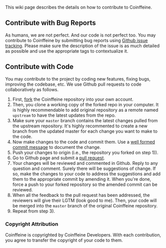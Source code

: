 This wiki page describes the details on how to contribute to Coinffeine. 

## Contribute with Bug Reports

As humans, we are not perfect. And our code is not perfect too. You may contribute to Coinffeine by submitting bug reports using [Github issue tracking](https://github.com/BitwiseLabs/coinffeine/issues/new). Please make sure the description of the issue is as much detailed as possible and use the appropriate tags to contextualize it. 

## Contribute with Code

You may contribute to the project by coding new features, fixing bugs, improving the codebase, etc. We use Github pull requests to code collaboratively as follows.

1. First, [fork](https://help.github.com/articles/fork-a-repo) the Coinffeine repository into your own account. 
2. Then, you clone a working copy of the forked repo in your computer. It is highly recommendable to add original repository as a remote named `upstream` to have the latest updates from the repo. 
3. Make sure your `master` branch contains the latest changes pulled from the upstream repository. It's highly recommented to create a new branch from the updated master for each change you want to make to the code. 
4. Now make changes to the code and commit them. Use a [well formed commit message](http://tbaggery.com/2008/04/19/a-note-about-git-commit-messages.html) to document the change. 
4. Push your changes to origin (i.e., the repository you forked on step 1)). 
5. Go to Github page and submit a [pull request](https://help.github.com/articles/using-pull-requests). 
6. Your changes will be reviewed and commented in Github. Reply to any question and comment. Surely there will be suggestions of change. If so, make the changes to your code to address the suggestions and add them to the appropriate commit by amending it. When you're done, force a push to your forked repository so the amended commit can be reviewed. 
7. When all the feedback to the pull request has been addressed, the reviewers will give their LGTM (look good to me). Then, your code will be merged into the `master` branch of the original Coinffeine repository. 
8. Repeat from step 3). 

### Copyright Attribution

Coinffeine is copyrighted by Coinffeine Developers. With each contribution, you agree to transfer the copyright of your code to them. 
